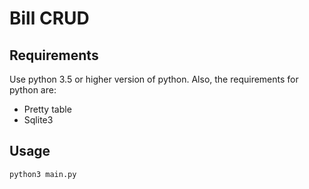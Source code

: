 # Bill CRUD

## Requirements

Use python 3.5 or higher version of python. Also, the requirements for python are:
* Pretty table
* Sqlite3

## Usage

``` bash
python3 main.py
```